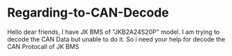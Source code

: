 # Regarding-to-CAN-Decode
Hello dear friends, I have JK BMS of "JKB2A24S20P" model. I am trying to decode the CAN Data but unable to do it. So i need your help for decode the CAN Protocall of JK BMS
